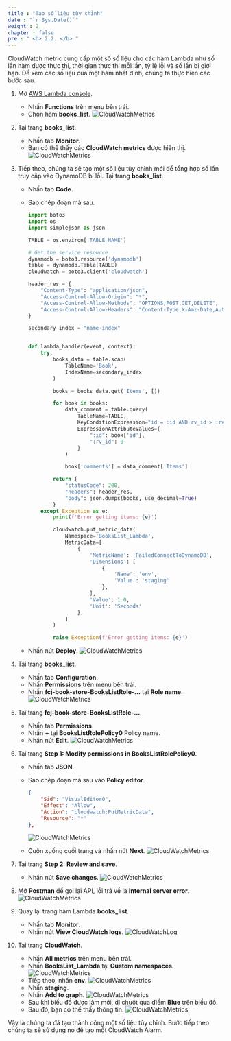 ```yaml
---
title : "Tạo số liệu tùy chỉnh"
date : "`r Sys.Date()`"
weight : 2
chapter : false
pre : " <b> 2.2. </b> "
---
```


CloudWatch metric cung cấp một số số liệu cho các hàm Lambda như số lần hàm được thực thi, thời gian thực thi mỗi lần, tỷ lệ lỗi và số lần bị giới hạn. Để xem các số liệu của một hàm nhất định, chúng ta thực hiện các bước sau.

1. Mở [AWS Lambda console](https://us-east-1.console.aws.amazon.com/lambda/home?region=us-east-1#/functions).
    - Nhấn **Functions** trên menu bên trái.
    - Chọn hàm **books_list**.
      ![CloudWatchMetrics](https://chaunguyen3rd.github.io/000085-Book-store-Tracing-and-monitoring-with-Xray-and-Cloudwatch/images/temp/1/5.png?width=90pc)

2. Tại trang **books_list**.
    - Nhấn tab **Monitor**.
    - Bạn có thể thấy các **CloudWatch metrics** được hiển thị.
      ![CloudWatchMetrics](https://chaunguyen3rd.github.io/000085-Book-store-Tracing-and-monitoring-with-Xray-and-Cloudwatch/images/temp/1/12.png?width=90pc)

3. Tiếp theo, chúng ta sẽ tạo một số liệu tùy chỉnh mới để tổng hợp số lần truy cập vào DynamoDB bị lỗi. Tại trang **books_list**.
    - Nhấn tab **Code**.
    - Sao chép đoạn mã sau.

      ```python
      import boto3
      import os
      import simplejson as json

      TABLE = os.environ['TABLE_NAME']

      # Get the service resource
      dynamodb = boto3.resource('dynamodb')
      table = dynamodb.Table(TABLE)
      cloudwatch = boto3.client('cloudwatch')

      header_res = {
          "Content-Type": "application/json",
          "Access-Control-Allow-Origin": "*",
          "Access-Control-Allow-Methods": "OPTIONS,POST,GET,DELETE",
          "Access-Control-Allow-Headers": "Content-Type,X-Amz-Date,Authorization,X-Api-Key,X-Amz-Security-Token",
      }

      secondary_index = "name-index"


      def lambda_handler(event, context):
          try:
              books_data = table.scan(
                  TableName='Book',
                  IndexName=secondary_index
              )

              books = books_data.get('Items', [])

              for book in books:
                  data_comment = table.query(
                      TableName=TABLE,
                      KeyConditionExpression="id = :id AND rv_id > :rv_id",
                      ExpressionAttributeValues={
                          ":id": book['id'],
                          ":rv_id": 0
                      }
                  )

                  book['comments'] = data_comment['Items']

              return {
                  "statusCode": 200,
                  "headers": header_res,
                  "body": json.dumps(books, use_decimal=True)
              }
          except Exception as e:
              print(f'Error getting items: {e}')

              cloudwatch.put_metric_data(
                  Namespace='BooksList_Lambda',
                  MetricData=[
                      {
                          'MetricName': 'FailedConnectToDynamoDB',
                          'Dimensions': [
                              {
                                  'Name': 'env',
                                  'Value': 'staging'
                              },
                          ],
                          'Value': 1.0,
                          'Unit': 'Seconds'
                      },
                  ]
              )

              raise Exception(f'Error getting items: {e}')
      ```

    - Nhấn nút **Deploy**.
      ![CloudWatchMetrics](https://chaunguyen3rd.github.io/000085-Book-store-Tracing-and-monitoring-with-Xray-and-Cloudwatch/images/temp/1/13.png?width=90pc)

4. Tại trang **books_list**.
    - Nhấn tab **Configuration**.
    - Nhấn **Permissions** trên menu bên trái.
    - Nhấn **fcj-book-store-BooksListRole-...** tại **Role name**.
      ![CloudWatchMetrics](https://chaunguyen3rd.github.io/000085-Book-store-Tracing-and-monitoring-with-Xray-and-Cloudwatch/images/temp/1/14.png?width=90pc)

5. Tại trang **fcj-book-store-BooksListRole-...**.
    - Nhấn tab **Permissions**.
    - Nhấn **+** tại **BooksListRolePolicy0** Policy name.
    - Nhấn nút **Edit**.
      ![CloudWatchMetrics](https://chaunguyen3rd.github.io/000085-Book-store-Tracing-and-monitoring-with-Xray-and-Cloudwatch/images/temp/1/15.png?width=90pc)

6. Tại trang **Step 1: Modify permissions in BooksListRolePolicy0**.
    - Nhấn tab **JSON**.
    - Sao chép đoạn mã sau vào **Policy editor**.

      ```json
      {
          "Sid": "VisualEditor0",
          "Effect": "Allow",
          "Action": "cloudwatch:PutMetricData",
          "Resource": "*"
      },
      ```

      ![CloudWatchMetrics](https://chaunguyen3rd.github.io/000085-Book-store-Tracing-and-monitoring-with-Xray-and-Cloudwatch/images/temp/1/16.png?width=90pc)
    - Cuộn xuống cuối trang và nhấn nút **Next**.
      ![CloudWatchMetrics](https://chaunguyen3rd.github.io/000085-Book-store-Tracing-and-monitoring-with-Xray-and-Cloudwatch/images/temp/1/17.png?width=90pc)

7. Tại trang **Step 2: Review and save**.
    - Nhấn nút **Save changes**.
      ![CloudWatchMetrics](https://chaunguyen3rd.github.io/000085-Book-store-Tracing-and-monitoring-with-Xray-and-Cloudwatch/images/temp/1/18.png?width=90pc)

8. Mở **Postman** để gọi lại API, lỗi trả về là **Internal server error**.
    ![CloudWatchMetrics](https://chaunguyen3rd.github.io/000085-Book-store-Tracing-and-monitoring-with-Xray-and-Cloudwatch/images/temp/1/9.png?width=90pc)

9. Quay lại trang hàm Lambda **books_list**.
    - Nhấn tab **Monitor**.
    - Nhấn nút **View CloudWatch logs**.
      ![CloudWatchLog](https://chaunguyen3rd.github.io/000085-Book-store-Tracing-and-monitoring-with-Xray-and-Cloudwatch/images/temp/1/6.png?width=90pc)

10. Tại trang **CloudWatch**.
    - Nhấn **All metrics** trên menu bên trái.
    - Nhấn **BooksList_Lambda** tại **Custom namespaces**.
      ![CloudWatchMetrics](https://chaunguyen3rd.github.io/000085-Book-store-Tracing-and-monitoring-with-Xray-and-Cloudwatch/images/temp/1/19.png?width=90pc)
    - Tiếp theo, nhấn **env**.
      ![CloudWatchMetrics](https://chaunguyen3rd.github.io/000085-Book-store-Tracing-and-monitoring-with-Xray-and-Cloudwatch/images/temp/1/20.png?width=90pc)
    - Nhấn **staging**.
    - Nhấn **Add to graph**.
      ![CloudWatchMetrics](https://chaunguyen3rd.github.io/000085-Book-store-Tracing-and-monitoring-with-Xray-and-Cloudwatch/images/temp/1/21.png?width=90pc)
    - Sau khi biểu đồ được làm mới, di chuột qua điểm **Blue** trên biểu đồ.
    - Sau đó, bạn có thể thấy thông tin.
      ![CloudWatchMetrics](https://chaunguyen3rd.github.io/000085-Book-store-Tracing-and-monitoring-with-Xray-and-Cloudwatch/images/temp/1/22.png?width=90pc)

Vậy là chúng ta đã tạo thành công một số liệu tùy chỉnh. Bước tiếp theo chúng ta sẽ sử dụng nó để tạo một CloudWatch Alarm.
